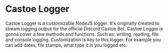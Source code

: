 # Castoe Logger

Castoe Logger is a customizable NodeJS logger. It's originally created to stream logging output for the official Discord Castoe Bot.
Castoe Logger is gonna cover a few methods and functions. Such as: writing, reading, file and console logging. Customization is key to this logger.
For example you can add dates, file stamps, what type it is you logged etc.